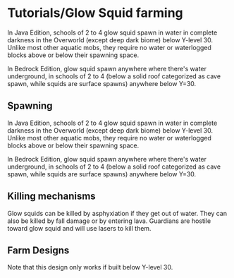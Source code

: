 # Tutorials/Glow Squid farming
In Java Edition, schools of 2 to 4 glow squid spawn in water in complete darkness in the Overworld (except deep dark biome) below Y-level 30. Unlike most other aquatic mobs, they require no water or waterlogged blocks above or below their spawning space.

In Bedrock Edition, glow squid spawn anywhere where there's water underground, in schools of 2 to 4 (below a solid roof categorized as cave spawn, while squids are surface spawns) anywhere below Y=30. 

## Spawning
In Java Edition, schools of 2 to 4 glow squid spawn in water in complete darkness in the Overworld (except deep dark biome) below Y-level 30. Unlike most other aquatic mobs, they require no water or waterlogged blocks above or below their spawning space.

In Bedrock Edition, glow squid spawn anywhere where there's water underground, in schools of 2 to 4 (below a solid roof categorized as cave spawn, while squids are surface spawns) anywhere below Y=30. 

## Killing mechanisms
Glow squids can be killed by asphyxiation if they get out of water. They can also be killed by fall damage or by entering lava. Guardians are hostile toward glow squid and will use lasers to kill them.

## Farm Designs
Note that this design only works if built below Y-level 30. 




